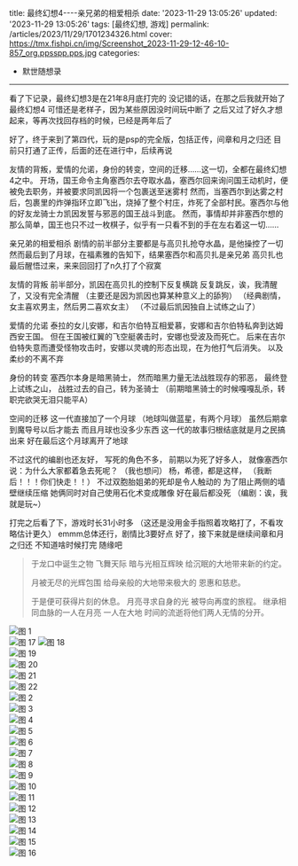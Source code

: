 title: 最终幻想4----亲兄弟的相爱相杀
date: '2023-11-29 13:05:26'
updated: '2023-11-29 13:05:26'
tags: [最终幻想, 游戏]
permalink: /articles/2023/11/29/1701234326.html
cover: https://tmx.fishpi.cn/img/Screenshot_2023-11-29-12-46-10-857_org.ppsspp.pps.jpg
categories: 
- 默世随想录
---

看了下记录，最终幻想3是在21年8月底打完的
没记错的话，在那之后我就开始了最终幻想4
可惜还是老样子，因为某些原因没时间玩中断了
之后又过了好久才想起来，等再次找回存档的时候，已经是两年后了

好了，终于来到了第四代，玩的是psp的完全版，包括正传，间章和月之归还
目前只打通了正传，后面的还在进行中，后续再说

友情的背叛，爱情的允诺，身份的转变，空间的迁移……这一切，全都在最终幻想4之中。
开场，国王命令主角塞西尔去夺取水晶，塞西尔回来询问国王动机时，便被免去职务，并被要求同凯因将一个包裹送至迷雾村
然而，当塞西尔到达雾之村后，包裹里的炸弹指环立即飞出，烧掉了整个村庄，炸死了全部村民。塞西尔与他的好友龙骑士カ凯因发誓与邪恶的国王战斗到底。
然而，事情却并非塞西尔想的那么简单，国王也只不过一枚棋子，似乎有一只看不到的手在左右着这一切……

亲兄弟的相爱相杀
剧情的前半部分主要都是与高贝扎抢夺水晶，是他操控了一切
然而最后到了月球，在福素雅的告知下，结果塞西尔和高贝扎是亲兄弟
高贝扎也最后醒悟过来，来来回回打了n久打了个寂寞

友情的背叛
前半部分，凯因在高贝扎的控制下反复横跳
反复跳反，诶，我清醒了，又没有完全清醒
（主要还是因为凯因也算某种意义上的舔狗）
（经典剧情，女主喜欢男主，然后男二喜欢女主）
（不过最后凯因独自上试练之山了）

爱情的允诺
泰拉的女儿安娜，和吉尔伯特互相爱慕，安娜和吉尔伯特私奔到达姆西安王国。
但在王国被红翼的飞空艇袭击时，安娜也受波及而死亡。
后来在吉尔伯特失意而遭受怪物攻击时，安娜以灵魂的形态出现，在为他打气后消失。
以及柔纱的不离不弃

身份的转变
塞西尔本身是暗黑骑士，
然而暗黑力量无法战胜现存的邪恶，
最终登上试练之山，
战胜过去的自己，转为圣骑士
（前期暗黑骑士的时候嘎嘎乱杀，转职完欲哭无泪只能平A）


空间的迁移
这一代直接加了一个月球
（地球叫做蓝星，有两个月球）
虽然后期拿到魔导号以后才能去
而且月球也没多少东西
这一代的故事归根结底就是月之民搞出来
好在最后这个月球离开了地球

不过这代的编剧也还友好，
写死的角色不多，
前期以为死了好多人，
就像塞西尔说：为什么大家都着急去死呢？
（我也想问）
杨，希德，都是这样，
（我断后！！！你们快走！！）
不过双胞胎姐弟的死却是令人触动的
为了阻止两侧的墙壁继续压缩
她俩同时对自己使用石化术变成雕像
好在最后都没死
（编剧：诶，我就是玩~）

打完之后看了下，游戏时长31小时多
（这还是没用金手指照着攻略打了，不看攻略估计更久）
emmm总体还行，剧情比3要好点
好了，接下来就是继续间章和月之归还
不知道啥时候打完
随缘吧

>于龙口中诞生之物
>飞舞天际
>暗与光相互辉映
>给沉眠的大地带来新的约定。
>
>月被无尽的光辉包围
>给母亲般的大地带来极大的
>恩惠和慈悲。
>
>于是便可获得片刻的休息。
>月亮寻求自身的光
>被导向再度的旅程。
>继承相同血脉的一人在月亮
>一人在大地
>时间的流逝将他们两人无情的分开。


![图 1](https://tmx.fishpi.cn/img/Screenshot_2023-11-27-12-48-46-159_org.ppsspp.pps.jpg)  
![图 17](https://tmx.fishpi.cn/img/Screenshot_2023-11-29-12-48-25-863_org.ppsspp.pps.jpg)
![图 18](https://tmx.fishpi.cn/img/Screenshot_2023-11-29-12-48-39-538_org.ppsspp.pps.jpg)  
![图 19](https://tmx.fishpi.cn/img/Screenshot_2023-11-29-12-48-57-020_org.ppsspp.pps.jpg)  
![图 20](https://tmx.fishpi.cn/img/Screenshot_2023-11-29-12-49-26-640_org.ppsspp.pps.jpg)  
![图 21](https://tmx.fishpi.cn/img/Screenshot_2023-11-29-12-50-06-255_org.ppsspp.pps.jpg)  
![图 22](https://tmx.fishpi.cn/img/Screenshot_2023-11-29-12-50-38-343_org.ppsspp.pps.jpg)  
![图 2](https://tmx.fishpi.cn/img/Screenshot_2023-09-17-23-02-51-251_org.ppsspp.pps.jpg)  
![图 3](https://tmx.fishpi.cn/img/Screenshot_2023-10-26-12-48-28-073_org.ppsspp.pps.jpg)  
![图 4](https://tmx.fishpi.cn/img/Screenshot_2023-10-27-13-14-59-333_org.ppsspp.pps.jpg)  
![图 5](https://tmx.fishpi.cn/img/Screenshot_2023-11-10-12-50-20-931_org.ppsspp.pps.jpg)  
![图 6](https://tmx.fishpi.cn/img/Screenshot_2023-11-13-13-06-06-044_org.ppsspp.pps.jpg)  
![图 7](https://tmx.fishpi.cn/img/Screenshot_2023-11-13-13-07-02-800_org.ppsspp.pps.jpg)  
![图 8](https://tmx.fishpi.cn/img/Screenshot_2023-11-13-13-08-02-888_org.ppsspp.pps.jpg)  
![图 9](https://tmx.fishpi.cn/img/Screenshot_2023-11-23-13-20-53-741_org.ppsspp.pps.jpg)  
![图 10](https://tmx.fishpi.cn/img/Screenshot_2023-11-23-13-25-04-468_org.ppsspp.pps.jpg)  
![图 11](https://tmx.fishpi.cn/img/Screenshot_2023-11-23-13-31-15-448_org.ppsspp.pps.jpg)  
![图 12](https://tmx.fishpi.cn/img/Screenshot_2023-11-24-12-58-52-113_org.ppsspp.pps.jpg)  
![图 13](https://tmx.fishpi.cn/img/Screenshot_2023-11-24-13-04-07-176_org.ppsspp.pps.jpg)  
![图 14](https://tmx.fishpi.cn/img/Screenshot_2023-11-24-13-07-59-041_org.ppsspp.pps.jpg)  
![图 15](https://tmx.fishpi.cn/img/Screenshot_2023-11-24-13-12-42-866_org.ppsspp.pps.jpg)  
![图 16](https://tmx.fishpi.cn/img/Screenshot_2023-11-24-13-18-57-886_org.ppsspp.pps.jpg)  
